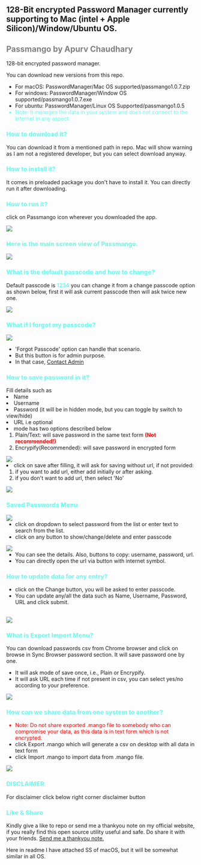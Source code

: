 ## 128-Bit encrypted Password Manager currently supporting to Mac (intel + Apple Silicon)/Window/Ubuntu OS.

<h2 style="color:grey;">Passmango by Apurv Chaudhary </h2>
<p>128-bit encrypted password manager.</p>
<p>You can download new versions from this repo.</p>
<ul>
<li>For macOS: PasswordManager/Mac OS supported/passmango1.0.7.zip</li>
<li>For windows: PasswordManager/Window OS supported/passmango1.0.7.exe</li>
<li>For ubuntu: PasswordManager/Linux OS Supported/passmango1.0.5</li>
<li style="color:#66FCF1;">Note: It manages the data in your system and does not connect to the internet in any aspect.</li>
</ul>

<h3 style="color:#66FCF1;"> How to download it? </h3>
<p>
You can download it from a mentioned path in repo. Mac will show warning as I am not a registered developer, but you 
can select download anyway.
</p>

<h3 style="color:#66FCF1;"> How to install it? </h3>
<p>
It comes in preloaded package you don't have to install it. You can directly run it after downloading.
</p>

<h3 style="color:#66FCF1;"> How to run it? </h3>
<p>
click on Passmango icon wherever you downloaded the app.
</p>
<img src="images/applications.png">

<h3 style="color:#66FCF1;"> Here is the main screen view of Passmango.</h3>
<img src="images/window.png">

<h3 style="color:#66FCF1;"> What is the default passcode and how to change? </h3>
<p>
Default passcode is <b style="color:#66FCF1;">1234</b> you can change it from a change passcode option as shown 
below, first it will ask current passcode then will ask twice new one.
</p>
<img src="images/change_passcode.png">

<h3 style="color:#66FCF1;"> What if I forgot my passcode? </h3>
<img src="images/forgot_pass.png">
<ul>
<li>'Forgot Passcode' option can handle that scenario.</li>
<li>But this button is for admin purpose.</li>
<li>In that case, <a href="https://www.apurvchaudhary.com/contact/">Contact Admin</a></li>
</ul>

<h3 style="color:#66FCF1;"> How to save password in it? </h3>
Fill details such as 
<li>Name</li>
<li>Username</li>
<li>Password (it will be in hidden mode, but you can toggle by switch to view/hide)</li>
<li>URL i.e optional</li>
<li>mode has two options described below
<ol>
    <li>Plain/Text: will save password in the same text form <b style="color:red;">(Not recommended!)</b></li>
    <li>Encrypify(Recommended): will save password in encrypted form</li>
    </ol>
<img src="images/fill.png">

<li>click on save after filling, it will ask for saving without url, if not provided:
<ol>
<li>if you want to add url, either add initially or after asking.</li>
<li>if you don't want to add url, then select 'No'</li>
</ol>
<img src="images/url_ask.png">

<h3 style="color:#66FCF1;"> Saved Passwords Menu </h3>
<img src="images/saved_list.png">
<ul> 
<li>click on dropdown to select password from the list or enter text to search from the list.</li>
<li>click on any button to show/change/delete and enter passcode</li>
</ul>
<img src="images/show_password.png">
<ul>
<li>You can see the details. Also, buttons to copy: username, password, url.</li>
<li>You can directly open the url via button with internet symbol.</li>
</ul>

<h3 style="color:#66FCF1;"> How to update data for any entry?</h3>
<ul>
<li>click on the Change button, you will be asked to enter passcode.</li>
<li>You can update any/all the data such as Name, Username, Password, URL and click submit.</li>
</ul>
<br>
<img src="images/change_data.png">

<h3 style="color:#66FCF1;"> What is Export Import Menu? </h3>
<p>
You can download passwords csv from Chrome browser and click on browse in Sync Browser password section. It will 
save password one by one.
</p>
<ul>
<li>It will ask mode of save once, i.e., Plain or Encrypify.</li>
<li>It will ask URL each time if not present in csv, you can select yes/no according to your preference.</li>
</ul>
<img src="images/browser_sync.png">

<h3 style="color:#66FCF1;"> How can we share data from one system to another? </h3>
<ul>
<li style="color:red;">Note: Do not share exported .mango file to somebody who can compromise your data, as this data 
is in text form 
which is not encrypted.</li>
<li>click Export .mango which will generate a csv on desktop with all data in text form</li>
<li>click Import .mango to import data from .mango file.</li>
</ul>
<img src="images/export_import.png">

<h3 style="color:#66FCF1;"> DISCLAIMER </h3>
For disclaimer click below right corner disclaimer button

<h3 style="color:#66FCF1;"> Like & Share </h3>
Kindly give a like to repo or send me a thankyou note on my official website, if you really find this open source 
utility useful and safe. Do share it with your friends.
<a href="https://www.apurvchaudhary.com/contact/">Send me a thankyou note.</a>

<p>Here in readme I have attached SS of macOS, but it will be somewhat similar in all OS.</p>